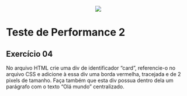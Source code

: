 <p align="center">
    <img src="https://www.infnet.edu.br/infnet/wp-content/themes/infnet.homepage//assets/img/LogoInfnetRodape.png"/>
</p>

# Teste de Performance 2

## Exercício 04

No arquivo HTML crie uma div de identificador “card”, referencie-o no arquivo CSS e adicione à essa div uma borda vermelha, tracejada e de 2 pixels de tamanho. Faça também que esta div possua dentro dela um parágrafo com o texto “Olá mundo” centralizado.